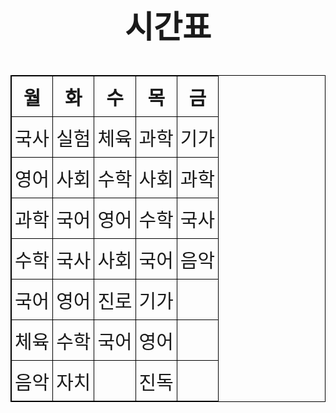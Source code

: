 <html>
  <head>
    <meta charset="utf-8">
    <title>시간표</title>
    <h1>시간표</h1>
    <style>
        h1{
            font-size: 50px;
            text-align: center;
        }
      table{
        border: 1px solid #000;
        font-size: 45px;
        border-collapse: collapse;
        text-align: center;
        margin-left: auto;
        margin-right: auto;
        width: auto;
      }
      th, td {
        border: 1px solid #000;
        font-size: 30px;
        vertical-align: middle;
        padding: 10px 5px;
      }
    </style>
  </head>
  <body>
    <table>
      <thead>
        <tr>
          <th>월</th><th>화</th><th>수</th><th>목</th><th>금</th>
        </tr>
      </thead>
      <tbody>
        <tr>
          <td>국사</td><td>실험</td><td>체육</td><td>과학</td><td>기가</td>
        </tr>
        <tr>
          <td>영어</td><td>사회</td><td>수학</td><td>사회</td><td>과학</td>
        </tr>
        <tr>
          <td>과학</td><td>국어</td><td>영어</td><td>수학</td><td>국사</td>
        </tr>
        <tr>
          <td>수학</td><td>국사</td><td>사회</td><td>국어</td><td>음악</td>
        </tr>
        <tr>
          <td>국어</td><td>영어</td><td>진로</td><td>기가</td><td></td>
        </tr>
        <tr>
         <td>체육</td><td>수학</td><td>국어</td><td>영어</td><td></td>
        </tr>
        <tr>
           <td>음악</td><td>자치</td><td></td><td>진독</td><td></td>
        </tr>
      </tbody>
    </table>
  </body>
</html>
